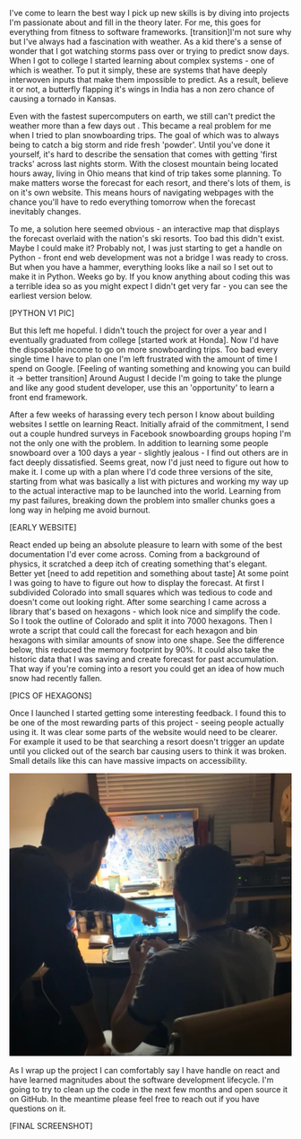 I've come to learn the best way I pick up new skills is by diving into projects I'm passionate about and fill in the theory later. For me, this goes for everything from fitness to software frameworks. [transition]I'm not sure why but I've always had a fascination with weather. As a kid there's a sense of wonder that I got watching storms pass over or trying to predict snow days. When I got to college I started learning about complex systems - one of which is weather. To put it simply, these are systems that have deeply interwoven inputs that make them impossible to predict. As a result, believe it or not, a butterfly flapping it's wings in India has a non zero chance of causing a tornado in Kansas.

Even with the fastest supercomputers on earth, we still can't predict the weather more than a few days out . This became a real problem for me when I tried to plan snowboarding trips. The goal of which was to always being to catch a big storm and ride fresh 'powder'. Until you've done it yourself, it's hard to describe the sensation that comes with getting 'first tracks' across last nights storm.
With the closest mountain being located hours away, living in Ohio means that kind of trip takes some planning. To make matters worse the forecast for each resort, and there's lots of them, is on it's own website. This means hours of navigating webpages with the chance you'll have to redo everything tomorrow when the forecast inevitably changes.

To me, a solution here seemed obvious - an interactive map that displays the forecast overlaid with the nation's ski resorts. Too bad this didn't exist. Maybe I could make it? Probably not, I was just starting to get a handle on Python - front end web development was not a bridge I was ready to cross. But when you have a hammer, everything looks like a nail so I set out to make it in Python. Weeks go by. If you know anything about coding this was a terrible idea so as you might expect I didn't get very far - you can see the earliest version below.

[PYTHON V1 PIC]

But this left me hopeful. I didn't touch the project for over a year and I eventually graduated from college [started work at Honda]. Now I'd have the disposable income to go on more snowboarding trips. Too bad every single time I have to plan one I'm left frustrated with the amount of time I spend on Google. [Feeling of wanting something and knowing you can build it -> better transition] Around August I decide I'm going to take the plunge and like any good student developer, use this an 'opportunity' to learn a front end framework.

After a few weeks of harassing every tech person I know about building websites I settle on learning React. Initially afraid of the commitment, I send out a couple hundred surveys in Facebook snowboarding groups hoping I'm not the only one with the problem. In addition to learning some people snowboard over a 100 days a year - slightly jealous - I find out others are in fact deeply dissatisfied. Seems great, now I'd just need to figure out how to make it. I come up with a plan where I'd code three versions of the site, starting from what was basically a list with pictures and working my way up to the actual interactive map to be launched into the world. Learning from my past failures, breaking down the problem into smaller chunks goes a long way in helping me avoid burnout.

[EARLY WEBSITE]

React ended up being an absolute pleasure to learn with some of the best documentation I'd ever come across. Coming from a background of physics, it scratched a deep itch of creating something that's elegant. Better yet [need to add repetition and something about taste]
At some point I was going to have to figure out how to display the forecast. At first I subdivided Colorado into small squares which was tedious to code and doesn't come out looking right. After some searching I came across a library that's based on hexagons - which look nice and simplify the code. So I took the outline of Colorado and split it into 7000 hexagons. Then I wrote a script that could call the forecast for each hexagon and bin hexagons with similar amounts of snow into one shape.
See the difference below, this reduced the memory footprint by 90%. It could also take the historic data that I was saving and create forecast for past accumulation. That way if you're coming into a resort you could get an idea of how much snow had recently fallen.

[PICS OF HEXAGONS]

Once I launched I started getting some interesting feedback. I found this to be one of the most rewarding parts of this project - seeing people actually using it. It was clear some parts of the website would need to be clearer. For example it used to be that searching a resort doesn't trigger an update until you clicked out of the search bar causing users to think it was broken. Small details like this can have massive impacts on accessibility.

![User Testing](https://github.com/Filimoa/personal-blog-content/blob/main/blog/powdamap/user-testing.jpg?raw=true)

As I wrap up the project I can comfortably say I have handle on react and have learned magnitudes about the software development lifecycle. I'm going to try to clean up the code in the next few months and open source it on GitHub. In the meantime please feel free to reach out if you have questions on it.

[FINAL SCREENSHOT]
